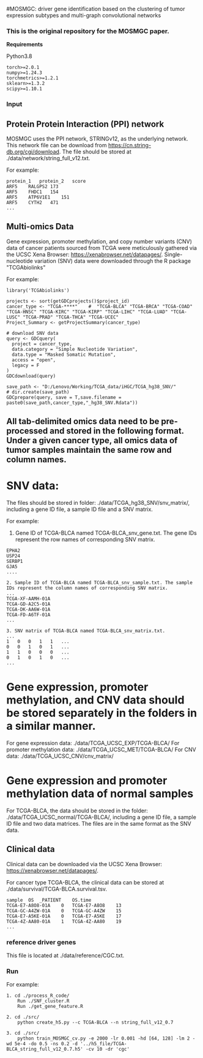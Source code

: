 #MOSMGC: driver gene identification based on the clustering of tumor expression subtypes and multi-graph convolutional networks

### This is the original repository for the MOSMGC paper. 

**Requirements**

Python3.8

```
torch>=2.0.1
numpy>=1.24.3
torchmetrics>=1.2.1
sklearn>=1.3.2
scipy>=1.10.1
```

### **Input**

## Protein Protein Interaction (PPI) network

MOSMGC uses the PPI network, STRINGv12, as the underlying network. This network file can be download from https://cn.string-db.org/cgi/download.
The file should be stored at ./data/network/string_full_v12.txt.

For example:
```
protein_1	protein_2	score
ARF5	RALGPS2	173
ARF5	FHDC1	154
ARF5	ATP6V1E1	151
ARF5	CYTH2	471
...
```

## Multi-omics Data
Gene expression, promoter methylation, and copy number variants (CNV) data of cancer patients sourced from TCGA were meticulously gathered via the UCSC Xena Browser: https://xenabrowser.net/datapages/.
Single-nucleotide variation (SNV) data were downloaded through the R package "TCGAbiolinks"

For example:
```
library('TCGAbiolinks')

projects <- sort(getGDCprojects()$project_id)
cancer_type <- "TCGA-****"    #  "TCGA-BLCA" "TCGA-BRCA" "TCGA-COAD"  "TCGA-HNSC" "TCGA-KIRC" "TCGA-KIRP" "TCGA-LIHC" "TCGA-LUAD" "TCGA-LUSC" "TCGA-PRAD" "TCGA-THCA" "TCGA-UCEC"  
Project_Summary <- getProjectSummary(cancer_type)

# download SNV data
query <- GDCquery(
  project = cancer_type,
  data.category = "Simple Nucleotide Variation",
  data.type = "Masked Somatic Mutation", 
  access = "open",
  legacy = F
)
GDCdownload(query)

save_path <- "D:/Lenovo/Working/TCGA_data/iHGC/TCGA_hg38_SNV/"
# dir.create(save_path)
GDCprepare(query, save = T,save.filename = paste0(save_path,cancer_type,"_hg38_SNV.Rdata"))
```

## All tab-delimited omics data need to be pre-processed and stored in the following format. Under a given cancer type, all omics data of tumor samples maintain the same row and column names.

# SNV data:
The files should be stored in folder:  ./data/TCGA_hg38_SNV/snv_matrix/, including a gene ID file, a sample ID file and a SNV matrix.

For example:

1. Gene ID of TCGA-BLCA named TCGA-BLCA_snv_gene.txt. The gene IDs represent the row names of corresponding SNV matrix.
```
EPHA2
USP24
SERBP1
GJA5
....

2. Sample ID of TCGA-BLCA named TCGA-BLCA_snv_sample.txt. The sample IDs represent the column names of corresponding SNV matrix.
...
TCGA-XF-AAMH-01A
TCGA-GD-A2C5-01A
TCGA-DK-AA6W-01A
TCGA-FD-A6TF-01A
...

3. SNV matrix of TCGA-BLCA named TCGA-BLCA_snv_matrix.txt.
...
1	0	0	1	1	...
0	0	1	0	1	...
1	1	0	0	0	...
0	1	0	1	0	...
...
```

# Gene expression, promoter methylation, and CNV data  should be stored separately in the folders in a similar manner.
For gene expression data:	./data/TCGA_UCSC_EXP/TCGA-BLCA/
For  promoter methylation data:		./data/TCGA_UCSC_MET/TCGA-BLCA/
For CNV data:	./data/TCGA_UCSC_CNV/cnv_matrix/

# Gene expression and promoter methylation data of normal samples
For TCGA-BLCA, the data should be stored in the folder: 	./data/TCGA_UCSC_normal/TCGA-BLCA/, including  a gene ID file, a sample ID file and two data matrices.
The files are in the same format as the SNV data.

## Clinical data
Clinical data can be downloaded via the UCSC Xena Browser: https://xenabrowser.net/datapages/.

For cancer type TCGA-BLCA, the clinical data can be stored at ./data/survival/TCGA-BLCA.survival.tsv.
```
sample	OS	_PATIENT	OS.time
TCGA-E7-A8O8-01A	0	TCGA-E7-A8O8	13
TCGA-GC-A4ZW-01A	0	TCGA-GC-A4ZW	15
TCGA-E7-A5KE-01A	0	TCGA-E7-A5KE	17
TCGA-4Z-AA80-01A	1	TCGA-4Z-AA80	19
...
```

### reference driver genes

This file is located at ./data/reference/CGC.txt.

### **Run**

For example:

```
1. cd ./process_R_code/
	Run ./SNF_cluster.R
	Run ./get_gene_feature.R

2. cd ./src/
	python create_h5.py --c TCGA-BLCA --n string_full_v12_0.7

3. cd ./src/
	python train_MOSMGC_cv.py -e 2000 -lr 0.001 -hd [64, 128] -lm 2 -wd 5e-4 -do 0.5 -ns 0.2 -d '../h5_file/TCGA-BLCA_string_full_v12_0.7.h5' -cv 10 -dr 'cgc'
```

